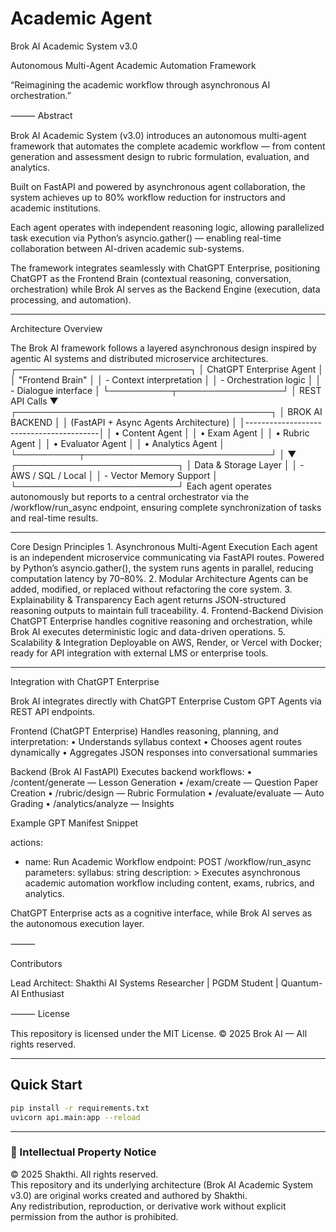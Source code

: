 # Academic Agent 

Brok AI Academic System v3.0

Autonomous Multi-Agent Academic Automation Framework

“Reimagining the academic workflow through asynchronous AI orchestration.”

⸻
 Abstract

Brok AI Academic System (v3.0) introduces an autonomous multi-agent framework that automates the complete academic workflow — from content generation and assessment design to rubric formulation, evaluation, and analytics.

Built on FastAPI and powered by asynchronous agent collaboration, the system achieves up to 80% workflow reduction for instructors and academic institutions.

Each agent operates with independent reasoning logic, allowing parallelized task execution via Python’s asyncio.gather() — enabling real-time collaboration between AI-driven academic sub-systems.

The framework integrates seamlessly with ChatGPT Enterprise, positioning ChatGPT as the Frontend Brain (contextual reasoning, conversation, orchestration) while Brok AI serves as the Backend Engine (execution, data processing, and automation).
______________________________________________________________________________
 Architecture Overview

The Brok AI framework follows a layered asynchronous design inspired by agentic AI systems and distributed microservice architectures.
                        ┌────────────────────────────┐
                        │  ChatGPT Enterprise Agent  │
                        │  "Frontend Brain"          │
                        │  - Context interpretation   │
                        │  - Orchestration logic      │
                        │  - Dialogue interface       │
                        └──────────┬─────────────────┘
                                   │ REST API Calls
                                   ▼
                ┌─────────────────────────────────────────┐
                │           BROK AI BACKEND               │
                │  (FastAPI + Async Agents Architecture)  │
                │-----------------------------------------│
                │  • Content Agent                        │
                │  • Exam Agent                           │
                │  • Rubric Agent                         │
                │  • Evaluator Agent                      │
                │  • Analytics Agent                      │
                └──────────┬──────────────────────────────┘
                                   │
                                   ▼
                    ┌──────────────────────────┐
                    │  Data & Storage Layer    │
                    │  - AWS / SQL / Local     │
                    │  - Vector Memory Support │
                    └──────────────────────────┘
 Each agent operates autonomously but reports to a central orchestrator via the /workflow/run_async endpoint, ensuring complete synchronization of tasks and real-time results.
_____________________________________________________________________

Core Design Principles
	1.	Asynchronous Multi-Agent Execution
Each agent is an independent microservice communicating via FastAPI routes.
Powered by Python’s asyncio.gather(), the system runs agents in parallel, reducing computation latency by 70–80%.
	2.	Modular Architecture
Agents can be added, modified, or replaced without refactoring the core system.
	3.	Explainability & Transparency
Each agent returns JSON-structured reasoning outputs to maintain full traceability.
	4.	Frontend-Backend Division
ChatGPT Enterprise handles cognitive reasoning and orchestration, while Brok AI executes deterministic logic and data-driven operations.
	5.	Scalability & Integration
Deployable on AWS, Render, or Vercel with Docker; ready for API integration with external LMS or enterprise tools.
_____________________________________________________________________________________

Integration with ChatGPT Enterprise

Brok AI integrates directly with ChatGPT Enterprise Custom GPT Agents via REST API endpoints.

Frontend (ChatGPT Enterprise)
Handles reasoning, planning, and interpretation:
	•	Understands syllabus context
	•	Chooses agent routes dynamically
	•	Aggregates JSON responses into conversational summaries

Backend (Brok AI FastAPI)
Executes backend workflows:
	•	/content/generate — Lesson Generation
	•	/exam/create — Question Paper Creation
	•	/rubric/design — Rubric Formulation
	•	/evaluate/evaluate — Auto Grading
	•	/analytics/analyze — Insights

Example GPT Manifest Snippet

actions:
  - name: Run Academic Workflow
    endpoint: POST /workflow/run_async
    parameters:
      syllabus: string
description: >
  Executes asynchronous academic automation workflow 
  including content, exams, rubrics, and analytics.

ChatGPT Enterprise acts as a cognitive interface, while Brok AI serves as the autonomous execution layer.

⸻

Contributors

Lead Architect: Shakthi
AI Systems Researcher | PGDM Student | Quantum-AI Enthusiast

⸻
 License

This repository is licensed under the MIT License.
© 2025 Brok AI — All rights reserved.

------------------------------------------------


## Quick Start
```bash
pip install -r requirements.txt
uvicorn api.main:app --reload
```
---
### 🧠 Intellectual Property Notice
© 2025 Shakthi. All rights reserved.  
This repository and its underlying architecture (Brok AI Academic System v3.0) are original works created and authored by Shakthi.  
Any redistribution, reproduction, or derivative work without explicit permission from the author is prohibited.

